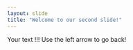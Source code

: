 ```yaml
---
layout: slide
title: "Welcome to our second slide!"
---
```

Your text !!!
Use the left arrow to go back!
